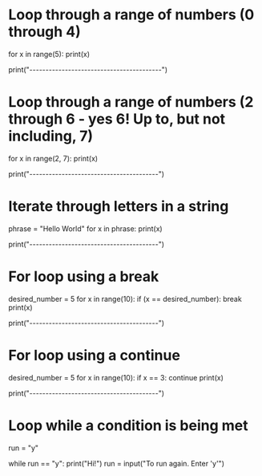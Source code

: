 # Loop through a range of numbers (0 through 4)
for x in range(5):
    print(x)

print("-----------------------------------------")

# Loop through a range of numbers (2 through 6 - yes 6! Up to, but not including, 7)
for x in range(2, 7):
    print(x)

print("----------------------------------------")

# Iterate through letters in a string
phrase = "Hello World"
for x in phrase:
    print(x)

print("----------------------------------------")

# For loop using a break
desired_number = 5
for x in range(10):
  if (x == desired_number):
    break
  print(x)

print("----------------------------------------")

# For loop using a continue
desired_number = 5
for x in range(10):
  if x == 3:
    continue
  print(x)

print("----------------------------------------")

# Loop while a condition is being met
run = "y"

while run == "y":
    print("Hi!")
    run = input("To run again. Enter 'y'")

